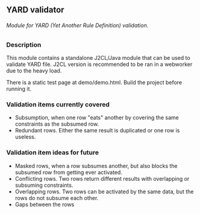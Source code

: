 ## YARD validator

###### Module for YARD (Yet Another Rule Definition) validation.

### Description

This module contains a standalone J2CL/Java module that can be used to validate YARD file. J2CL version is recommended
to be ran in a webworker due to the heavy load.

There is a static test page at demo/demo.html. Build the project before running it.

### Validation items currently covered

- Subsumption, when one row "eats" another by covering the same constraints as the subsumed row.
- Redundant rows. Either the same result is duplicated or one row is useless.

### Validation item ideas for future

- Masked rows, when a row subsumes another, but also blocks the subsumed row from getting ever activated.
- Conflicting rows. Two rows return different results with overlapping or subsuming constraints.
- Overlapping rows. Two rows can be activated by the same data, but the rows do not subsume each other.
- Gaps between the rows
